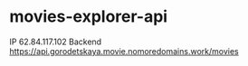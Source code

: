 # movies-explorer-api

IP  62.84.117.102
Backend  https://api.gorodetskaya.movie.nomoredomains.work/movies
